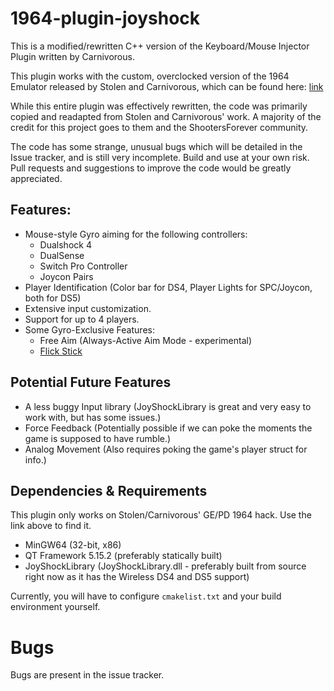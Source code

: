 # 1964-plugin-joyshock

This is a modified/rewritten C++ version of the Keyboard/Mouse Injector Plugin written by Carnivorous.

This plugin works with the custom, overclocked version of the 1964 Emulator released by Stolen and Carnivorous, which can be found here: [link](http://www.shootersforever.com/forums_message_boards/viewtopic.php?t=7045)

While this entire plugin was effectively rewritten, the code was primarily copied and readapted from Stolen and Carnivorous' work. A majority of the credit for this project goes to them and the ShootersForever community.

The code has some strange, unusual bugs which will be detailed in the Issue tracker, and is still very incomplete. Build and use at your own risk. Pull requests and suggestions to improve the code would be greatly appreciated.

## Features:
* Mouse-style Gyro aiming for the following controllers:
    - Dualshock 4
    - DualSense
    - Switch Pro Controller
    - Joycon Pairs
* Player Identification (Color bar for DS4, Player Lights for SPC/Joycon, both for DS5)    
* Extensive input customization.
* Support for up to 4 players.
* Some Gyro-Exclusive Features:
    - Free Aim (Always-Active Aim Mode - experimental)
    - [Flick Stick](http://gyrowiki.jibbsmart.com/blog:good-gyro-controls-part-2:the-flick-stick)
  
## Potential Future Features
* A less buggy Input library (JoyShockLibrary is great and very easy to work with, but has some issues.)
* Force Feedback (Potentially possible if we can poke the moments the game is supposed to have rumble.)
* Analog Movement (Also requires poking the game's player struct for info.)

## Dependencies & Requirements
This plugin only works on Stolen/Carnivorous' GE/PD 1964 hack. Use the link above to find it.
- MinGW64 (32-bit, x86)
- QT Framework 5.15.2 (preferably statically built)
- JoyShockLibrary (JoyShockLibrary.dll - preferably built from source right now as it has the Wireless DS4 and DS5 support)

Currently, you will have to configure ```cmakelist.txt``` and your build environment yourself.

# Bugs

Bugs are present in the issue tracker.
